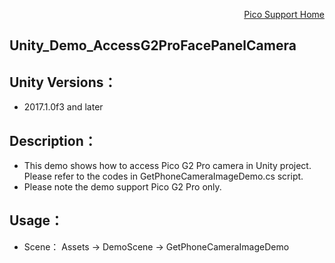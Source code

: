 <p align="right"><a href="https://github.com/PicoSupport/PicoSupport" target="_blank">Pico Support Home</a></p>

## Unity_Demo_AccessG2ProFacePanelCamera

## Unity Versions：
- 2017.1.0f3 and later

## Description：

- This demo shows how to access Pico G2 Pro camera in Unity project. Please refer to the codes in GetPhoneCameraImageDemo.cs script.
-	Please note the demo support Pico G2 Pro only.


## Usage：
- Scene： Assets -> DemoScene -> GetPhoneCameraImageDemo
